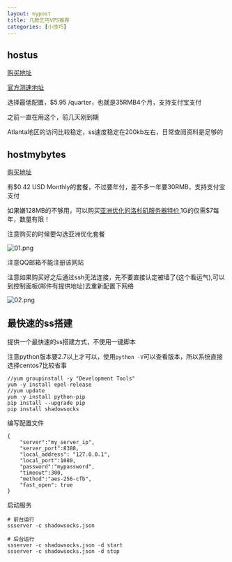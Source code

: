 ```yaml
---
layout: mypost
title: 几款乞丐VPS推荐
categories: [小技巧]
---
```


## hostus

[购买地址](https://hostus.us/openvz-vps.html)

[官方测速地址](http://atl-lg.hostus.us/)

选择最低配置，$5.95 /quarter，也就是35RMB4个月，支持支付宝支付

之前一直在用这个，前几天刚到期

Atlanta地区的访问比较稳定，ss速度稳定在200kb左右，日常查阅资料是足够的

## hostmybytes

[购买地址](https://clients.hostmybytes.com/cart.php?gid=50)

有$0.42 USD Monthly的套餐，不过要年付，差不多一年要30RMB，支持支付宝支付

如果嫌128MB的不够用，可以购买[亚洲优化的洛杉矶服务器特价](https://clients.hostmybytes.com/cart.php?gid=55),1G的仅需$7每年，数量有限！

注意购买的时候要勾选亚洲优化套餐

![01.png](01.png)

注意QQ邮箱不能注册该网站

注意如果购买好之后通过ssh无法连接，先不要直接认定被墙了(这个看运气),可以到控制面板(邮件有提供地址)去重新配置下网络

![02.png](02.png)

## 最快速的ss搭建

提供一个最快速的ss搭建方式，不使用一键脚本

注意python版本要2.7以上才可以，使用`python -V`可以查看版本，所以系统直接选择centos7比较省事

```
//yum groupinstall -y "Development Tools"
yum -y install epel-release
//yum update
yum -y install python-pip
pip install --upgrade pip
pip install shadowsocks
```

编写配置文件

```
{
    "server":"my_server_ip",
    "server_port":8388,
    "local_address": "127.0.0.1",
    "local_port":1080,
    "password":"mypassword",
    "timeout":300,
    "method":"aes-256-cfb",
    "fast_open": true
}
```

启动服务

```
# 前台运行
ssserver -c shadowsocks.json

# 后台运行
ssserver -c shadowsocks.json -d start
ssserver -c shadowsocks.json -d stop
```